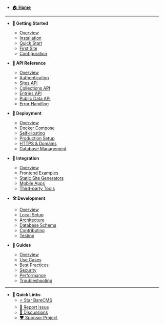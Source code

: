 - [🏠 **Home**](/)

---

- **🏁 Getting Started**

  - [Overview](getting-started/README.md)
  - [Installation](getting-started/installation.md)
  - [Quick Start](getting-started/quick-start.md)
  - [First Site](getting-started/first-site.md)
  - [Configuration](getting-started/configuration.md)

- **🔌 API Reference**

  - [Overview](api/README.md)
  - [Authentication](api/authentication.md)
  - [Sites API](api/sites.md)
  - [Collections API](api/collections.md)
  - [Entries API](api/entries.md)
  - [Public Data API](api/public-data.md)
  - [Error Handling](api/errors.md)

- **🐳 Deployment**

  - [Overview](deployment/README.md)
  - [Docker Compose](deployment/docker-compose.md)
  - [Self-Hosting](deployment/self-hosting.md)
  - [Production Setup](deployment/production.md)
  - [HTTPS & Domains](deployment/https.md)
  - [Database Management](deployment/database.md)

- **🔗 Integration**

  - [Overview](integration/README.md)
  - [Frontend Examples](integration/frontend-examples.md)
  - [Static Site Generators](integration/static-site-generators.md)
  - [Mobile Apps](integration/mobile-apps.md)
  - [Third-party Tools](integration/third-party.md)

- **🛠️ Development**

  - [Overview](development/README.md)
  - [Local Setup](development/local-setup.md)
  - [Architecture](development/architecture.md)
  - [Database Schema](development/database-schema.md)
  - [Contributing](development/contributing.md)
  - [Testing](development/testing.md)

- **📖 Guides**
  - [Overview](guides/README.md)
  - [Use Cases](guides/use-cases.md)
  - [Best Practices](guides/best-practices.md)
  - [Security](guides/security.md)
  - [Performance](guides/performance.md)
  - [Troubleshooting](guides/troubleshooting.md)

---

- **🔗 Quick Links**
  - [⭐ Star BareCMS](https://github.com/snowztech/barecms)
  - [🐛 Report Issue](https://github.com/snowztech/barecms/issues)
  - [💬 Discussions](https://github.com/snowztech/barecms/discussions)
  - [❤️ Sponsor Project](https://github.com/sponsors/lucasnevespereira)
